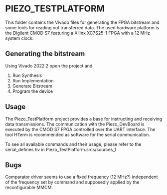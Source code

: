 # PIEZO_TESTPLATFORM

This folder contains the Vivado files for generating the FPGA bitstream and some tools for reading out transferred data. The used hardware platform is the Digilent CMOD S7 featuring a Xilinx XC7S25-1 FPGA with a 12 MHz system clock.

## Generating the bitstream

Using Vivado 2022.2 open the project and
1. Run Synthesis
2. Run Implementation
3. Generate Bitstream
4. Program the device

## Usage

The Piezo_TestPlatform project provides a base for instructing and receiving data transmissions. The communication with the Piezo_DevBoard is executed by the CMOD S7 FPGA controlled over the UART interface. The tool HTerm is recommended as software for the serial communication. 

To see all available commands and their usage, please refer to the serial_defines.hv in Piezo_TestPlatform.srcs/sources_1

## Bugs

Comparator driver seems to use a fixed frequency (12 MHz?) independent of the frequency set by command and supposedly applied by the reconfigurable MMCM.